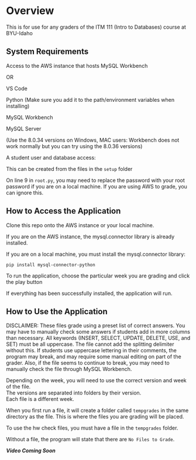 # Overview

This is for use for any graders of the ITM 111 (Intro to Databases) course at BYU-Idaho

## System Requirements

Access to the AWS instance that hosts MySQL Workbench

OR

VS Code

Python (Make sure you add it to the path/environment variables when installing)

MySQL Workbench 

MySQL Server

(Use the 8.0.34 versions on Windows, MAC users: Workbench does not work normally but you can try using the 8.0.36 versions)

A student user and database access:

This can be created from the files in the `setup` folder

On line 9 in `root.py`, you may need to replace the password with your root password if you are on a local machine. If you are using AWS to grade, you can ignore this.


## How to Access the Application

Clone this repo onto the AWS instance or your local machine.

If you are on the AWS instance, the mysql.connector library is already installed.

If you are on a local machine, you must install the mysql.connector library:

```
pip install mysql-connector-python
```

To run the application, choose the particular week you are grading and click the play button

If everything has been successfully installed, the application will run.

## How to Use the Application

DISCLAIMER: These files grade using a preset list of correct answers. You may have to manually check some answers if students add in more columns than necessary. All keywords (INSERT, SELECT, UPDATE, DELETE, USE, and SET) must be all uppercase. The file cannot add the splitting delimiter without this. If students use uppercase lettering in their comments, the program may break, and may require some manual editing on part of the grader. Also, if the file seems to continue to break, you may need to manually check the file through MySQL Workbench.

Depending on the week, you will need to use the correct version and week of the file.  
The versions are separated into folders by their version.  
Each file is a different week. 

When you first run a file, it will create a folder called `tempgrades` in the same directory as the file. This is where the files you are grading will be placed.

To use the hw check files, you must have a file in the `tempgrades` folder.

Without a file, the program will state that there are `No Files to Grade`.

***Video Coming Soon***
<!-- [How to Use the Application](https://youtu.be/1Q6J9Q1Z9Zo) -->


